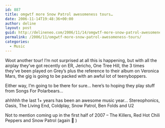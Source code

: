 ```yaml
---
id: 887
title: omgwtf more Snow Patrol awesomeness tours…
date: 2006-11-14T19:48:36+00:00
author: deline
layout: post
guid: http://delineneo.com/2006/11/14/omgwtf-more-snow-patrol-awesomeness-tours/
permalink: /2006/11/omgwtf-more-snow-patrol-awesomeness-tours/
categories:
  - Music
---
```

Woot another tour! I&#8217;m not surprised at all this is happening, but with all the airplay they&#8217;ve got recently on ER, Jericho, One Tree Hill, the 3 times they&#8217;ve been played on Grey&#8217;s plus the reference to their album on Veronica Mars, the gig is going to be packed with an awful lot of teenyboppers.

Either way, I&#8217;m going to be there for sure&#8230; here&#8217;s to hoping they play stuff from Songs For Polarbears&#8230;

ahhhhh the last 1+ years has been an awesome music year&#8230; Stereophonics, Oasis, The Living End, Coldplay, Snow Patrol, Ben Folds and U2

Not to mention coming up in the first half of 2007 &#8211; The Killers, Red Hot Chili Peppers and Snow Patrol (again 🙂 )
